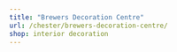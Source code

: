 ```yaml
---
title: "Brewers Decoration Centre"
url: /chester/brewers-decoration-centre/
shop: interior decoration
---
```

